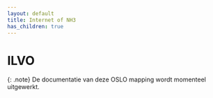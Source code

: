```yaml
---
layout: default
title: Internet of NH3
has_children: true
---
```


# ILVO

{: .note}
De documentatie van deze OSLO mapping wordt momenteel uitgewerkt.